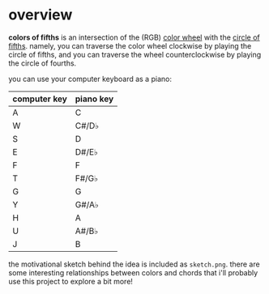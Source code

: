# overview
**colors of fifths** is an intersection of the (RGB) [color wheel](https://en.wikipedia.org/wiki/Color_wheel) with the [circle of fifths](https://en.wikipedia.org/wiki/Circle_of_fifths). namely, you can traverse the color wheel clockwise by playing the circle of fifths, and you can traverse the wheel counterclockwise by playing the circle of fourths.

you can use your computer keyboard as a piano:

|computer key|piano key|
|---|---|
|A|C|
|W|C#/D♭|
|S|D|
|E|D#/E♭|
|F|F|
|T|F#/G♭|
|G|G|
|Y|G#/A♭|
|H|A|
|U|A#/B♭|
|J|B|

the motivational sketch behind the idea is included as `sketch.png`. there are some interesting relationships between colors and chords that i'll probably use this project to explore a bit more!
